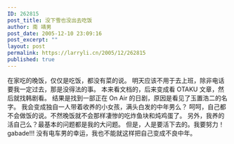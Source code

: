 ```yaml
---
ID: 262815
post_title: 没下雪也没出去吃饭
author: 南 靖男
post_date: 2005-12-10 23:09:16
post_excerpt: ""
layout: post
permalink: https://larryli.cn/2005/12/262815
published: true
---
```

在家吃的晚饭，仅仅是吃饭，都没有菜的说。
明天应该不用于去上班，除非电话要我一定过去，那是没得法的事。
本来看文档的，后来变成看 OTAKU 文章，然后就找韩剧看。
结果是找到一部正在 On Air 的日剧，原因是看见了玉置浩二的名字。
我会变成独自一人带着收养的小女孩，满头白发的中年男么？
呵呵，自己都不会做饭的说。不然晚饭就不会那样凄惨的吃炸鱼块和炖鸡蛋了。
另外，我养的活自己么？最基本的问题都是我的大问题。
但是，人是要活下去的。我要努力！gabade!!!
没有电车男的幸运，我也不能就这样把自己变成不良中年。
